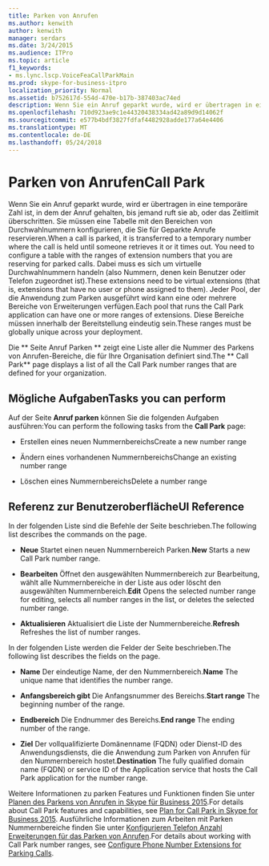 ```yaml
---
title: Parken von Anrufen
ms.author: kenwith
author: kenwith
manager: serdars
ms.date: 3/24/2015
ms.audience: ITPro
ms.topic: article
f1_keywords:
- ms.lync.lscp.VoiceFeaCallParkMain
ms.prod: skype-for-business-itpro
localization_priority: Normal
ms.assetid: b752617d-554d-470e-b17b-387403ac74ed
description: Wenn Sie ein Anruf geparkt wurde, wird er übertragen in eine temporäre Zahl ist, in dem der Anruf gehalten, bis jemand ruft sie ab, oder das Zeitlimit überschritten. Sie müssen eine Tabelle mit den Bereichen von Durchwahlnummern konfigurieren, die Sie für Geparkte Anrufe reservieren. Dabei muss es sich um virtuelle Durchwahlnummern handeln (also Nummern, denen kein Benutzer oder Telefon zugeordnet ist). Jeder Pool, der die Anwendung zum Parken ausgeführt wird kann eine oder mehrere Bereiche von Erweiterungen verfügen. Diese Bereiche müssen innerhalb der Bereitstellung eindeutig sein.
ms.openlocfilehash: 710d923ae9c1e44320438334ad42a89d9d14062f
ms.sourcegitcommit: e577b4bdf3827fdfaf4482928adde177a64e4406
ms.translationtype: MT
ms.contentlocale: de-DE
ms.lasthandoff: 05/24/2018
---
```

# <a name="call-park"></a><span data-ttu-id="53336-106">Parken von Anrufen</span><span class="sxs-lookup"><span data-stu-id="53336-106">Call Park</span></span>
 
<span data-ttu-id="53336-107">Wenn Sie ein Anruf geparkt wurde, wird er übertragen in eine temporäre Zahl ist, in dem der Anruf gehalten, bis jemand ruft sie ab, oder das Zeitlimit überschritten. Sie müssen eine Tabelle mit den Bereichen von Durchwahlnummern konfigurieren, die Sie für Geparkte Anrufe reservieren.</span><span class="sxs-lookup"><span data-stu-id="53336-107">When a call is parked, it is transferred to a temporary number where the call is held until someone retrieves it or it times out. You need to configure a table with the ranges of extension numbers that you are reserving for parked calls.</span></span> <span data-ttu-id="53336-108">Dabei muss es sich um virtuelle Durchwahlnummern handeln (also Nummern, denen kein Benutzer oder Telefon zugeordnet ist).</span><span class="sxs-lookup"><span data-stu-id="53336-108">These extensions need to be virtual extensions (that is, extensions that have no user or phone assigned to them).</span></span> <span data-ttu-id="53336-109">Jeder Pool, der die Anwendung zum Parken ausgeführt wird kann eine oder mehrere Bereiche von Erweiterungen verfügen.</span><span class="sxs-lookup"><span data-stu-id="53336-109">Each pool that runs the Call Park application can have one or more ranges of extensions.</span></span> <span data-ttu-id="53336-110">Diese Bereiche müssen innerhalb der Bereitstellung eindeutig sein.</span><span class="sxs-lookup"><span data-stu-id="53336-110">These ranges must be globally unique across your deployment.</span></span>
  
<span data-ttu-id="53336-111">Die ** Seite Anruf Parken ** zeigt eine Liste aller die Nummer des Parkens von Anrufen-Bereiche, die für Ihre Organisation definiert sind.</span><span class="sxs-lookup"><span data-stu-id="53336-111">The ** Call Park** page displays a list of all the Call Park number ranges that are defined for your organization.</span></span>
  
## <a name="tasks-you-can-perform"></a><span data-ttu-id="53336-112">Mögliche Aufgaben</span><span class="sxs-lookup"><span data-stu-id="53336-112">Tasks you can perform</span></span>

<span data-ttu-id="53336-113">Auf der Seite **Anruf parken** können Sie die folgenden Aufgaben ausführen:</span><span class="sxs-lookup"><span data-stu-id="53336-113">You can perform the following tasks from the **Call Park** page:</span></span>
  
- <span data-ttu-id="53336-114">Erstellen eines neuen Nummernbereichs</span><span class="sxs-lookup"><span data-stu-id="53336-114">Create a new number range</span></span>
    
- <span data-ttu-id="53336-115">Ändern eines vorhandenen Nummernbereichs</span><span class="sxs-lookup"><span data-stu-id="53336-115">Change an existing number range</span></span>
    
- <span data-ttu-id="53336-116">Löschen eines Nummernbereichs</span><span class="sxs-lookup"><span data-stu-id="53336-116">Delete a number range</span></span>
    
## <a name="ui-reference"></a><span data-ttu-id="53336-117">Referenz zur Benutzeroberfläche</span><span class="sxs-lookup"><span data-stu-id="53336-117">UI Reference</span></span>

<span data-ttu-id="53336-118">In der folgenden Liste sind die Befehle der Seite beschrieben.</span><span class="sxs-lookup"><span data-stu-id="53336-118">The following list describes the commands on the page.</span></span>
  
- <span data-ttu-id="53336-119">**Neue** Startet einen neuen Nummernbereich Parken.</span><span class="sxs-lookup"><span data-stu-id="53336-119">**New** Starts a new Call Park number range.</span></span>
    
- <span data-ttu-id="53336-120">**Bearbeiten** Öffnet den ausgewählten Nummernbereich zur Bearbeitung, wählt alle Nummernbereiche in der Liste aus oder löscht den ausgewählten Nummernbereich.</span><span class="sxs-lookup"><span data-stu-id="53336-120">**Edit** Opens the selected number range for editing, selects all number ranges in the list, or deletes the selected number range.</span></span>
    
- <span data-ttu-id="53336-121">**Aktualisieren** Aktualisiert die Liste der Nummernbereiche.</span><span class="sxs-lookup"><span data-stu-id="53336-121">**Refresh** Refreshes the list of number ranges.</span></span>
    
<span data-ttu-id="53336-122">In der folgenden Liste werden die Felder der Seite beschrieben.</span><span class="sxs-lookup"><span data-stu-id="53336-122">The following list describes the fields on the page.</span></span>
  
- <span data-ttu-id="53336-123">**Name** Der eindeutige Name, der den Nummernbereich.</span><span class="sxs-lookup"><span data-stu-id="53336-123">**Name** The unique name that identifies the number range.</span></span>
    
- <span data-ttu-id="53336-124">**Anfangsbereich gibt** Die Anfangsnummer des Bereichs.</span><span class="sxs-lookup"><span data-stu-id="53336-124">**Start range** The beginning number of the range.</span></span>
    
- <span data-ttu-id="53336-125">**Endbereich** Die Endnummer des Bereichs.</span><span class="sxs-lookup"><span data-stu-id="53336-125">**End range** The ending number of the range.</span></span>
    
- <span data-ttu-id="53336-126">**Ziel** Der vollqualifizierte Domänenname (FQDN) oder Dienst-ID des Anwendungsdiensts, die die Anwendung zum Parken von Anrufen für den Nummernbereich hostet.</span><span class="sxs-lookup"><span data-stu-id="53336-126">**Destination** The fully qualified domain name (FQDN) or service ID of the Application service that hosts the Call Park application for the number range.</span></span>
    
<span data-ttu-id="53336-127">Weitere Informationen zu parken Features und Funktionen finden Sie unter [Planen des Parkens von Anrufen in Skype für Business 2015](../../plan-your-deployment/enterprise-voice-solution/call-park.md).</span><span class="sxs-lookup"><span data-stu-id="53336-127">For details about Call Park features and capabilities, see [Plan for Call Park in Skype for Business 2015](../../plan-your-deployment/enterprise-voice-solution/call-park.md).</span></span> <span data-ttu-id="53336-128">Ausführliche Informationen zum Arbeiten mit Parken Nummernbereiche finden Sie unter [Konfigurieren Telefon Anzahl Erweiterungen für das Parken von Anrufen](http://technet.microsoft.com/library/fbf97624-9587-42a6-b276-1b69c574a74d.aspx).</span><span class="sxs-lookup"><span data-stu-id="53336-128">For details about working with Call Park number ranges, see [Configure Phone Number Extensions for Parking Calls](http://technet.microsoft.com/library/fbf97624-9587-42a6-b276-1b69c574a74d.aspx).</span></span>
  

